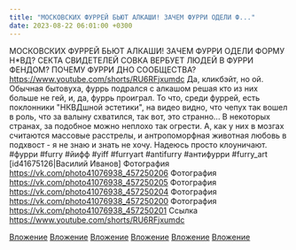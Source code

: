 ```yaml
---
title: "МОСКОВСКИХ ФУРРЕЙ БЬЮТ АЛКАШИ! ЗАЧЕМ ФУРРИ ОДЕЛИ Ф..."
date: 2023-08-22 06:01:00 +0300
---
```


МОСКОВСКИХ ФУРРЕЙ БЬЮТ АЛКАШИ! ЗАЧЕМ ФУРРИ ОДЕЛИ ФОРМУ Н*ВД? СЕКТА СВИДЕТЕЛЕЙ СОВКА ВЕРБУЕТ ЛЮДЕЙ В ФУРРИ ФЕНДОМ? ПОЧЕМУ ФУРРИ ДНО СООБЩЕСТВА?
https://www.youtube.com/shorts/RU6RFjxumdc Да, кликбэйт, но ой.
Обычная бытовуха, фуррь подрался с алкашом решая кто из них больше не гей, и, да, фуррь проиграл.
То что, среди фуррей, есть поклонники "НКВДшной эстетики", на видео видно, что чепух так вошел в роль, что за валыну схватился, так вот, это странно... В некоторых странах, за подобное можно неплохо так огрести. А, как у них в мозгах считаются массовые расстрелы, и антропоморфная животная любовь в подхвост - я не знаю и знать не хочу. Надеюсь просто клоуничают.
#фурри #furry #йифф #yiff #furryart #antifurry #антифурри #furry_art [id41675126|Василий Иванов]
Фотография
https://vk.com/photo41076938_457250206
Фотография
https://vk.com/photo41076938_457250205
Фотография
https://vk.com/photo41076938_457250204
Фотография
https://vk.com/photo41076938_457250200
Фотография
https://vk.com/photo41076938_457250201
Ссылка
https://www.youtube.com/shorts/RU6RFjxumdc

[Вложение](https://vk.com/photo41076938_457250206)
[Вложение](https://vk.com/photo41076938_457250205)
[Вложение](https://vk.com/photo41076938_457250204)
[Вложение](https://vk.com/photo41076938_457250200)
[Вложение](https://vk.com/photo41076938_457250201)
[Вложение](https://www.youtube.com/shorts/RU6RFjxumdc)
